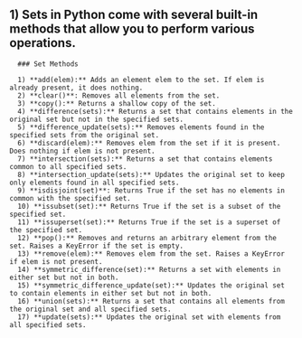 ## 1)  Sets in Python come with several built-in methods that allow you to perform various operations. 
      ### Set Methods
      
      1) **add(elem):** Adds an element elem to the set. If elem is already present, it does nothing.
      2) **clear()**: Removes all elements from the set.
      3) **copy():** Returns a shallow copy of the set.
      4) **difference(sets):** Returns a set that contains elements in the original set but not in the specified sets.
      5) **difference_update(sets):** Removes elements found in the specified sets from the original set.
      6) **discard(elem):** Removes elem from the set if it is present. Does nothing if elem is not present.
      7) **intersection(sets):** Returns a set that contains elements common to all specified sets.
      8) **intersection_update(sets):** Updates the original set to keep only elements found in all specified sets.
      9) **isdisjoint(set)**: Returns True if the set has no elements in common with the specified set.
      10) **issubset(set):** Returns True if the set is a subset of the specified set.
      11) **issuperset(set):** Returns True if the set is a superset of the specified set.
      12) **pop():** Removes and returns an arbitrary element from the set. Raises a KeyError if the set is empty.
      13) **remove(elem):** Removes elem from the set. Raises a KeyError if elem is not present.
      14) **symmetric_difference(set):** Returns a set with elements in either set but not in both.
      15) **symmetric_difference_update(set):** Updates the original set to contain elements in either set but not in both.
      16) **union(sets):** Returns a set that contains all elements from the original set and all specified sets.
      17) **update(sets):** Updates the original set with elements from all specified sets.
      
































